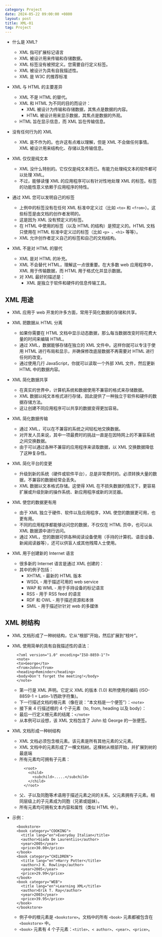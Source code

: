 ```yaml
---
category: Project
date: 2024-05-22 09:00:00 +0800
layout: post
title: XML-01
tag: Project
---
```


+ 什么是 XML?
  + XML 指可扩展标记语言
  + XML 被设计用来传输和存储数据。
  + XML 标签没有被预定义。您需要自行定义标签。
  + XML 被设计为具有自我描述性。
  + XML 是 W3C 的推荐标准

+ XML 与 HTML 的主要差异
  + XML 不是 HTML 的替代。
  + XML 和 HTML 为不同的目的而设计：
    + XML 被设计为传输和存储数据，其焦点是数据的内容。
    + HTML 被设计用来显示数据，其焦点是数据的外观。
  + HTML 旨在显示信息，而 XML 旨在传输信息。

+ 没有任何行为的 XML
  + XML 是不作为的。也许这有点难以理解，但是 XML 不会做任何事情。XML 被设计用来结构化、存储以及传输信息。

+ XML 仅仅是纯文本 
  + XML 没什么特别的。它仅仅是纯文本而已。有能力处理纯文本的软件都可以处理 XML。
  + 不过，能够读懂 XML 的应用程序可以有针对性地处理 XML 的标签。标签的功能性意义依赖于应用程序的特性。

+ 通过 XML 您可以发明自己的标签
  + 上例中的标签没有在任何 XML 标准中定义过（比如 `<to>` 和 `<from>`）。这些标签是由文档的创作者发明的。
  + 这是因为 XML 没有预定义的标签。
  + 在 HTML 中使用的标签（以及 HTML 的结构）是预定义的。HTML 文档只使用在 HTML 标准中定义过的标签（比如 `<p> `、`<h1>` 等等）。
  + XML 允许创作者定义自己的标签和自己的文档结构。

+ XML 不是对 HTML 的替代
  + XML 是对 HTML 的补充。
  + XML 不会替代 HTML，理解这一点很重要。在大多数 web 应用程序中，XML 用于传输数据，而 HTML 用于格式化并显示数据。
  + 对 XML 最好的描述是：
    + XML 是独立于软件和硬件的信息传输工具。

## XML 用途

+ XML 应用于 web 开发的许多方面，常用于简化数据的存储和共享。

+ XML 把数据从 HTML 分离
  + 如果你需要在 HTML 文档中显示动态数据，那么每当数据改变时将花费大量的时间来编辑 HTML。
  + 通过 XML，数据能够存储在独立的 XML 文件中。这样你就可以专注于使用 HTML 进行布局和显示，并确保修改底层数据不再需要对 HTML 进行任何的改变。
  + 通过使用几行 JavaScript，你就可以读取一个外部 XML 文件，然后更新 HTML 中的数据内容。

+ XML 简化数据共享
  + 在真实的世界中，计算机系统和数据使用不兼容的格式来存储数据。
  + XML 数据以纯文本格式进行存储，因此提供了一种独立于软件和硬件的数据存储方法。
  + 这让创建不同应用程序可以共享的数据变得更加容易。

+ XML 简化数据传输
  + 通过 XML，可以在不兼容的系统之间轻松地交换数据。
  + 对开发人员来说，其中一项最费时的挑战一直是在因特网上的不兼容系统之间交换数据。
  + 由于可以通过各种不兼容的应用程序来读取数据，以 XML 交换数据降低了这种复杂性。

+ XML 简化平台的变更
  + 升级到新的系统（硬件或软件平台），总是非常费时的。必须转换大量的数据，不兼容的数据经常会丢失。
  + XML 数据以文本格式存储。这使得 XML 在不损失数据的情况下，更容易扩展或升级到新的操作系统、新应用程序或新的浏览器。

+ XML 使您的数据更有用
  + 由于 XML 独立于硬件、软件以及应用程序，XML 使您的数据更可用，也更有用。
  + 不同的应用程序都能够访问您的数据，不仅仅在 HTML 页中，也可以从 XML 数据源中进行访问。
  + 通过 XML，您的数据可供各种阅读设备使用（手持的计算机、语音设备、新闻阅读器等），还可以供盲人或其他残障人士使用。

+ XML 用于创建新的 Internet 语言
  + 很多新的 Internet 语言是通过 XML 创建的：
  + 其中的例子包括：
    + XHTML - 最新的 HTML 版本
    + WSDL - 用于描述可用的 web service
    + WAP 和 WML - 用于手持设备的标记语言
    + RSS - 用于 RSS feed 的语言
    + RDF 和 OWL - 用于描述资源和本体
    + SMIL - 用于描述针针对 web 的多媒体

## XML 树结构

+ XML 文档形成了一种树结构，它从“根部”开始，然后扩展到“枝叶”。

+ XML 使用简单的具有自我描述性的语法：
  ```
    <?xml version="1.0" encoding="ISO-8859-1"?>
    <note>
    <to>George</to>
    <from>John</from>
    <heading>Reminder</heading>
    <body>Don't forget the meeting!</body>
    </note>  
  ``` 
  + 第一行是 XML 声明。它定义 XML 的版本 (1.0) 和所使用的编码 (ISO-8859-1 = Latin-1/西欧字符集)。
  + 下一行描述文档的根元素（像在说：“本文档是一个便签”）：`<note>`
  + 接下来 4 行描述根的 4 个子元素（to, from, heading 以及 body）：
  + 最后一行定义根元素的结尾：`</note>`
  + 从本例可以设想，该 XML 文档包含了 John 给 George 的一张便签。

+ XML 文档形成一种树结构
  + XML 文档必须包含根元素。该元素是所有其他元素的父元素。
  + XML 文档中的元素形成了一棵文档树。这棵树从根部开始，并扩展到树的最底端
  + 所有元素均可拥有子元素：
    ```
      <root>
        <child>
          <subchild>.....</subchild>
        </child>
      </root>
    ``` 
  + 父、子以及同胞等术语用于描述元素之间的关系。父元素拥有子元素。相同层级上的子元素成为同胞（兄弟或姐妹）。
  + 所有元素均可拥有文本内容和属性（类似 HTML 中）。

+ 示例：
  ```
    <bookstore>
    <book category="COOKING">
      <title lang="en">Everyday Italian</title> 
      <author>Giada De Laurentiis</author> 
      <year>2005</year> 
      <price>30.00</price> 
    </book>
    <book category="CHILDREN">
      <title lang="en">Harry Potter</title> 
      <author>J K. Rowling</author> 
      <year>2005</year> 
      <price>29.99</price> 
    </book>
    <book category="WEB">
      <title lang="en">Learning XML</title> 
      <author>Erik T. Ray</author> 
      <year>2003</year> 
      <price>39.95</price> 
    </book>
    </bookstore>
  ``` 
  + 例子中的根元素是 `<bookstore>`。文档中的所有 `<book>` 元素都被包含在 `<bookstore>` 中。
  + `<book>` 元素有 4 个子元素：`<title>`、`< author>`、`<year>`、`<price>`。